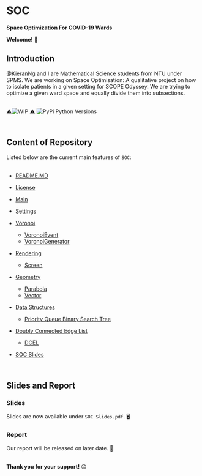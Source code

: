 # SOC
**Space Optimization For COVID-19 Wards**
<br/>

**Welcome!** :wave:
<br/>


## Introduction
[@KieranNg](https://github.com/KieranNg) and I are Mathematical Science students from NTU under SPMS.
We are working on Space Optimisation: A qualitative project on how to isolate patients in a given setting for SCOPE Odyssey. We are trying to optimize a given ward space and equally divide them into subsections.<br/>
<br/>

:warning:![WIP](https://img.shields.io/badge/Status-Work%20In%20Progress-red) :warning:
![PyPi Python Versions](https://img.shields.io/pypi/pyversions/yt2mp3.svg)

<br/>



## Content of Repository
Listed below are the current main features of `SOC`:<br/>
<br/>

* [README.MD](https://github.com/charutomo/SOC/blob/main/README.md)
* [License](https://github.com/charutomo/SOC/blob/main/LICENSE)
* [Main](https://github.com/charutomo/SOC/blob/main/main.py)
* [Settings](https://github.com/charutomo/SOC/blob/main/Settings.py)
* [Voronoi](https://github.com/charutomo/SOC/tree/main/Voronoi)
    * [VoronoiEvent](https://github.com/charutomo/SOC/blob/main/Voronoi/VoronoiEvent.py)
    * [VoronoiGenerator](https://github.com/charutomo/SOC/blob/main/Voronoi/VoronoiGenerator.py)

* [Rendering](https://github.com/charutomo/SOC/tree/main/Rendering)
    * [Screen](https://github.com/charutomo/SOC/blob/main/Rendering/Screen.py)
   
* [Geometry](https://github.com/charutomo/SOC/tree/main/Geometry)
    * [Parabola](https://github.com/charutomo/SOC/blob/main/Geometry/Parabola.py)
    * [Vector](https://github.com/charutomo/SOC/blob/main/Geometry/Parabola.py)
   
* [Data Structures](https://github.com/charutomo/SOC/tree/main/Data%20Structures)
    * [Priority Queue Binary Search Tree](https://github.com/charutomo/SOC/blob/main/Data%20Structures/Priority%20Queue%20Binary%20Search%20Tree.py)

* [Doubly Connected Edge List](https://github.com/charutomo/SOC/tree/main/DCEL)
    * [DCEL](https://github.com/charutomo/SOC/blob/main/DCEL/DCEL.py)

* [SOC Slides](https://github.com/charutomo/SOC/blob/main/SOC%20Slides.pdf)

<br/>

## Slides and Report
### Slides
Slides are now available under `SOC Slides.pdf`. :desktop_computer: <br/>
### Report
Our report will be released on later date. :notebook_with_decorative_cover: <br/>
<br/>

**Thank you for your support!** :blush: